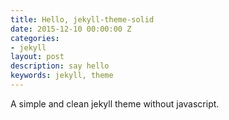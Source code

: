 ```yaml
---
title: Hello, jekyll-theme-solid
date: 2015-12-10 00:00:00 Z
categories:
- jekyll
layout: post
description: say hello
keywords: jekyll, theme
---
```


A simple and clean jekyll theme without javascript.
